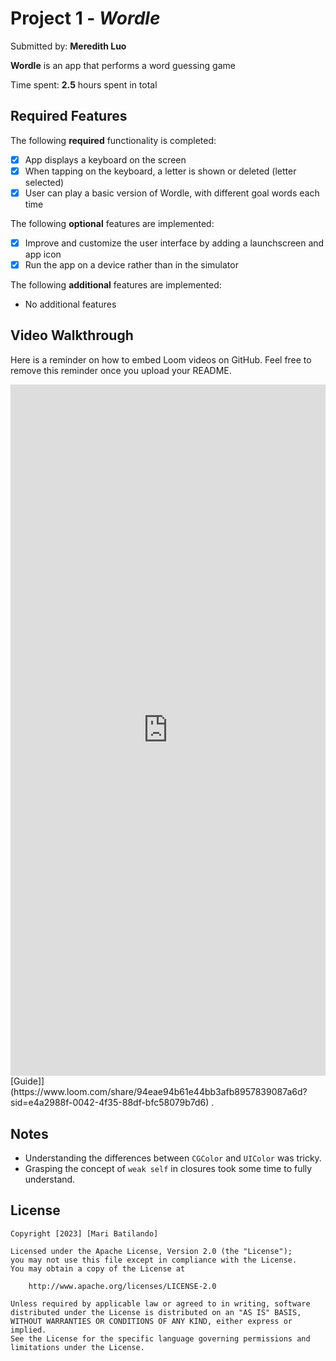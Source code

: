 # Project 1 - *Wordle*

Submitted by: **Meredith Luo**

**Wordle** is an app that performs a word guessing game

Time spent: **2.5** hours spent in total

## Required Features

The following **required** functionality is completed:

- [x] App displays a keyboard on the screen
- [x] When tapping on the keyboard, a letter is shown or deleted (letter selected)
- [x] User can play a basic version of Wordle, with different goal words each time

The following **optional** features are implemented:

- [x] Improve and customize the user interface by adding a launchscreen and app icon
- [x] Run the app on a device rather than in the simulator

The following **additional** features are implemented:

- No additional features

## Video Walkthrough

Here is a reminder on how to embed Loom videos on GitHub. Feel free to remove this reminder once you upload your README. 

<div style="position: relative; padding-bottom: 219.5046439628483%; height: 0;">
	<iframe src="https://www.loom.com/embed/94eae94b61e44bb3afb8957839087a6d?sid=d123381d-b2bf-48ec-9252-0d1f5bbc71c5" frameborder="0" webkitallowfullscreen mozallowfullscreen allowfullscreen style="position: absolute; top: 0; left: 0; width: 100%; height: 100%;">
	</iframe>
</div>
[Guide]](https://www.loom.com/share/94eae94b61e44bb3afb8957839087a6d?sid=e4a2988f-0042-4f35-88df-bfc58079b7d6) .


## Notes

* Understanding the differences between `CGColor` and `UIColor` was tricky.
* Grasping the concept of `weak self` in closures took some time to fully understand.

## License

    Copyright [2023] [Mari Batilando]

    Licensed under the Apache License, Version 2.0 (the "License");
    you may not use this file except in compliance with the License.
    You may obtain a copy of the License at

        http://www.apache.org/licenses/LICENSE-2.0

    Unless required by applicable law or agreed to in writing, software
    distributed under the License is distributed on an "AS IS" BASIS,
    WITHOUT WARRANTIES OR CONDITIONS OF ANY KIND, either express or implied.
    See the License for the specific language governing permissions and
    limitations under the License.